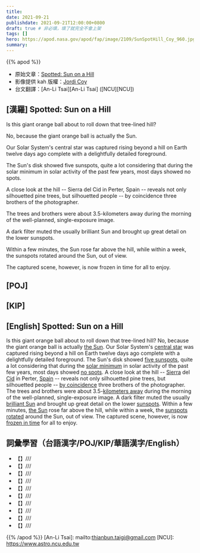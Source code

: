 ```yaml
---
title:
date: 2021-09-21
publishdate: 2021-09-21T12:00:00+0800
draft: true # 非必填，填了就完全不會上架
tags: []
hero: https://apod.nasa.gov/apod/fap/image/2109/SunSpotHill_Coy_960.jpg
summary:
---
```


{{% apod %}}

- 原始文章：[Spotted: Sun on a Hill](https://apod.nasa.gov/apod/ap210921.html)
- 影像提供 kah 版權：[Jordi Coy](https://www.facebook.com/jordilopezphotography)
- 台文翻譯：[An-Li Tsai][An-Li Tsai] ([NCU][NCU])

## [漢羅] Spotted: Sun on a Hill
Is this giant orange ball about to roll down that tree-lined hill?

No, because the giant orange ball is actually the Sun.

Our Solar System's central star was captured rising beyond a hill on Earth twelve days ago complete with a delightfully detailed foreground.

The Sun's disk showed five sunspots, quite a lot considering that during the solar minimum in solar activity of the past few years, most days showed no spots.

A close look at the hill -- Sierra del Cid in Perter, Spain -- reveals not only silhouetted pine trees, but silhouetted people -- by coincidence three brothers of the photographer.

The trees and brothers were about 3.5-kilometers away during the morning of the well-planned, single-exposure image.

A dark filter muted the usually brilliant Sun and brought up great detail on the lower sunspots.

Within a few minutes, the Sun rose far above the hill, while within a week, the sunspots rotated around the Sun, out of view.

The captured scene, however, is now frozen in time for all to enjoy.

## [POJ]

## [KIP]

## [English] Spotted: Sun on a Hill
Is this giant orange ball about to roll down that tree-lined hill?
No, because the giant orange ball is actually [the Sun][the Sun].
Our Solar System's [central star][central star] was captured rising beyond a hill on Earth twelve days ago complete with a delightfully detailed foreground.
The Sun's disk showed [five sunspots][five sunspots], quite a lot considering that during the [solar minimum][solar minimum] in solar activity of the past few years, most days showed [no spots][no spots].
A close look at the hill -- [Sierra][Sierra] del [Cid][Cid] in Perter, [Spain][Spain] -- reveals not only silhouetted pine trees, but silhouetted people -- [by coincidence][by coincidence] three brothers of the photographer.
The trees and brothers were about 3.5-[kilometers away][kilometers away] during the morning of the well-planned, single-exposure image.
A dark filter muted the usually [brilliant Sun][brilliant Sun] and brought up great detail on the lower [sunspots][sunspots].
Within a few minutes, [the Sun][the Sun] rose far above the hill, while within a week, the [sunspots rotated][sunspots rotated] around the Sun, out of view.
The captured scene, however, is now [frozen in time][frozen in time] for all to enjoy.

## 詞彙學習（台語漢字/POJ/KIP/華語漢字/English）
- 【】///
- 【】///
- 【】///
- 【】///
- 【】///
- 【】///
- 【】///
- 【】///
- 【】///
- 【】///

{{% /apod %}}
[An-Li Tsai]: mailto:thianbun.taigi@gmail.com
[NCU]: https://www.astro.ncu.edu.tw

[the Sun]:https://apod.nasa.gov/apod/ap210628.html
[central star]:https://www.nasa.gov/sun
[five sunspots]:https://spaceweather.com/archive.php?view=1&day=10&month=09&year=2021
[solar minimum]:https://www.nasa.gov/mission_pages/sunearth/news/solarmin-max.html
[no spots]:https://apod.nasa.gov/apod/ap191114.html
[Sierra]:https://es.wikipedia.org/wiki/Sierra_del_Cid
[Cid]:https://youtu.be/N284B24W_Xo
[Spain]:https://en.wikipedia.org/wiki/Spain
[by coincidence]:https://i.dailymail.co.uk/1s/2020/02/07/10/24434164-7977935-image-a-51_1581071874370.jpg
[kilometers away]:https://apod.nasa.gov/apod/ap200322.html
[brilliant Sun]:https://apod.nasa.gov/apod/ap180926.html
[sunspots]:https://spaceplace.nasa.gov/solar-activity/en/
[the Sun]:https://solarsystem.nasa.gov/solar-system/sun/overview/
[sunspots rotated]:https://apod.nasa.gov/apod/ap141022.html
[frozen in time]:https://apod.nasa.gov/apod/ap150412.html
